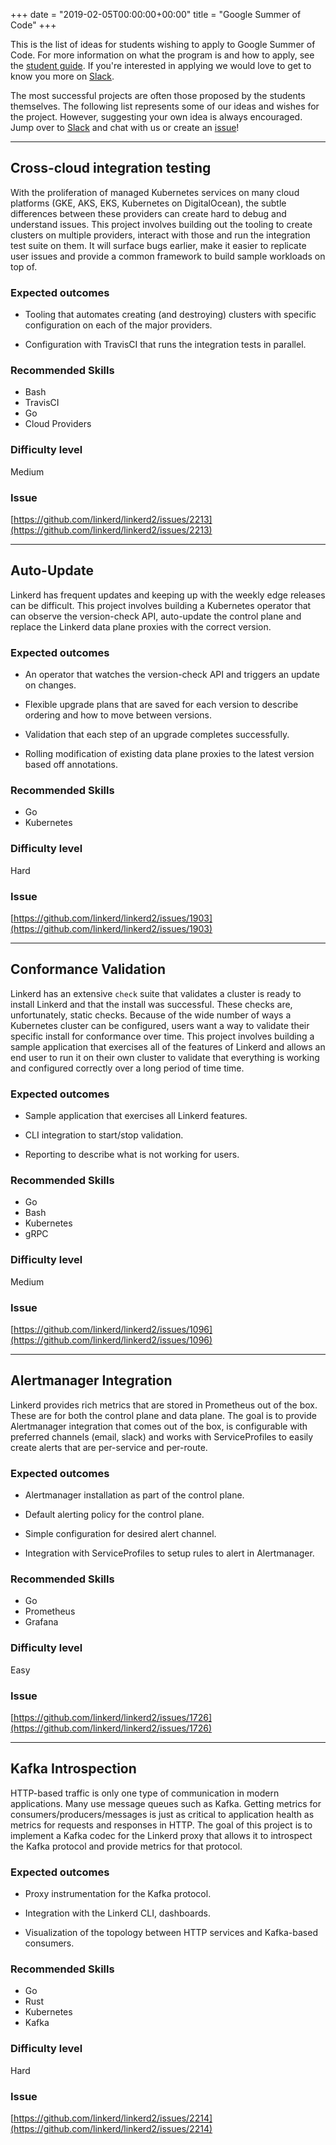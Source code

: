 +++
date = "2019-02-05T00:00:00+00:00"
title = "Google Summer of Code"
+++

This is the list of ideas for students wishing to apply to Google Summer of
Code. For more information on what the program is and how to apply, see the
[student guide](https://google.github.io/gsocguides/student/). If you're
interested in applying we would love to get to know you more on
[Slack](https://slack.linkerd.io/).

The most successful projects are often those proposed by the students
themselves. The following list represents some of our ideas and wishes for the
project. However, suggesting your own idea is always encouraged. Jump over to
[Slack](hhttps://slack.linkerd.io/) and chat with us or create an
[issue](https://github.com/linkerd/linkerd2/issues)!

---

## Cross-cloud integration testing

With the proliferation of managed Kubernetes services on many cloud platforms
(GKE, AKS, EKS, Kubernetes on DigitalOcean), the subtle differences between
these providers can create hard to debug and understand issues. This project
involves building out the tooling to create clusters on multiple providers,
interact with those and run the integration test suite on them. It will surface
bugs earlier, make it easier to replicate user issues and provide a common
framework to build sample workloads on top of.

### Expected outcomes

* Tooling that automates creating (and destroying) clusters with specific
  configuration on each of the major providers.

* Configuration with TravisCI that runs the integration tests in parallel.

### Recommended Skills

* Bash
* TravisCI
* Go
* Cloud Providers

### Difficulty level

Medium

### Issue

[https://github.com/linkerd/linkerd2/issues/2213](https://github.com/linkerd/linkerd2/issues/2213)

---

## Auto-Update

Linkerd has frequent updates and keeping up with the weekly edge releases can
be difficult. This project involves building a Kubernetes operator that can
observe the version-check API, auto-update the control plane and replace the
Linkerd data plane proxies with the correct version.

### Expected outcomes

* An operator that watches the version-check API and triggers an update on
  changes.

* Flexible upgrade plans that are saved for each version to describe ordering
  and how to move between versions.

* Validation that each step of an upgrade completes successfully.

* Rolling modification of existing data plane proxies to the latest version
  based off annotations.

### Recommended Skills

* Go
* Kubernetes

### Difficulty level

Hard

### Issue

[https://github.com/linkerd/linkerd2/issues/1903](https://github.com/linkerd/linkerd2/issues/1903)

---

## Conformance Validation

Linkerd has an extensive `check` suite that validates a cluster is ready to
install Linkerd and that the install was successful. These checks are,
unfortunately, static checks. Because of the wide number of ways a Kubernetes
cluster can be configured, users want a way to validate their specific install
for conformance over time. This project involves building a sample application
that exercises all of the features of Linkerd and allows an end user to run it
on their own cluster to validate that everything is working and configured
correctly over a long period of time time.

### Expected outcomes

* Sample application that exercises all Linkerd features.

* CLI integration to start/stop validation.

* Reporting to describe what is not working for users.

### Recommended Skills

* Go
* Bash
* Kubernetes
* gRPC

### Difficulty level

Medium

### Issue

[https://github.com/linkerd/linkerd2/issues/1096](https://github.com/linkerd/linkerd2/issues/1096)

---

## Alertmanager Integration

Linkerd provides rich metrics that are stored in Prometheus out of the box.
These are for both the control plane and data plane. The goal is to provide
Alertmanager integration that comes out of the box, is configurable with
preferred channels (email, slack) and works with ServiceProfiles to easily
create alerts that are per-service and per-route.

### Expected outcomes

* Alertmanager installation as part of the control plane.

* Default alerting policy for the control plane.

* Simple configuration for desired alert channel.

* Integration with ServiceProfiles to setup rules to alert in Alertmanager.

### Recommended Skills

* Go
* Prometheus
* Grafana

### Difficulty level

Easy

### Issue

[https://github.com/linkerd/linkerd2/issues/1726](https://github.com/linkerd/linkerd2/issues/1726)

---

## Kafka Introspection

HTTP-based traffic is only one type of communication in modern applications.
Many use message queues such as Kafka. Getting metrics for
consumers/producers/messages is just as critical to application health as
metrics for requests and responses in HTTP. The goal of this project is to
implement a Kafka codec for the Linkerd proxy that allows it to introspect the
Kafka protocol and provide metrics for that protocol.

### Expected outcomes

* Proxy instrumentation for the Kafka protocol.

* Integration with the Linkerd CLI, dashboards.

* Visualization of the topology between HTTP services and Kafka-based consumers.

### Recommended Skills

* Go
* Rust
* Kubernetes
* Kafka

### Difficulty level

Hard

### Issue

[https://github.com/linkerd/linkerd2/issues/2214](https://github.com/linkerd/linkerd2/issues/2214)
